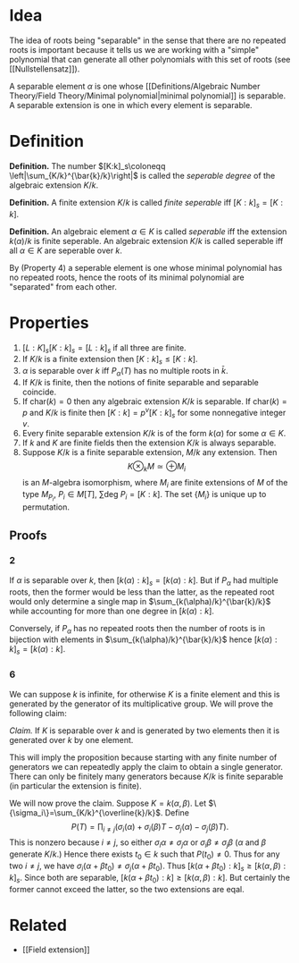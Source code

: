 # Idea
The idea of roots being "separable" in the sense that there are no repeated roots is important because it tells us we are working with a "simple" polynomial that can generate all other polynomials with this set of roots (see [[Nullstellensatz]]).

A separable element $\alpha$ is one whose [[Definitions/Algebraic Number Theory/Field Theory/Minimal polynomial|minimal polynomial]] is separable. A separable extension is one in which every element is separable.

# Definition
**Definition.** The number $[K:k]_s\coloneqq \left|\sum_{K/k}^{\bar{k}/k}\right|$ is called the *seperable degree* of the algebraic extension $K/k$.

**Definition.** A finite extension $K/k$ is called *finite seperable* iff $[K:k]_s=[K:k]$. 

**Definition.** An algebraic element $\alpha\in K$ is called _seperable_ iff the extension $k(\alpha)/k$ is finite seperable. An algebraic extension $K/k$ is called seperable iff all $\alpha\in K$ are seperable over $k$.

By (Property 4) a seperable element is one whose minimal polynomial has no repeated roots, hence the roots of its minimal polynomial are "separated" from each other.

# Properties
1. $[L:K]_s[K:k]_s=[L:k]_s$ if all three are finite.
2. If $K/k$ is a finite extension then $[K:k]_s\leq [K:k]$.
3. $\alpha$ is separable over $k$ iff $P_\alpha(T)$ has no multiple roots in $\bar{k}$.
4. If $K/k$ is finite, then the notions of finite separable and separable coincide.
5. If $\text{char}(k)=0$ then any algebraic extension $K/k$ is separable. If $\text{char}(k)=p$ and $K/k$ is finite then $[K:k]=p^v[K:k]_s$ for some nonnegative integer $v$. 
6. Every finite separable extension $K/k$ is of the form $k(\alpha)$ for some $\alpha\in K$. 
7. If $k$ and $K$ are finite fields then the extension $K/k$ is always separable.
8. Suppose $K/k$ is a finite separable extension, $M/k$ any extension. Then $$K\otimes_k M\simeq \oplus M_i$$ is an $M$-algebra isomorphism, where $M_i$ are finite extensions of $M$ of the type $M_{P_i}$, $P_i\in M[T]$, $\sum \text{deg }P_i=[K:k]$. The set $\{M_i\}$ is unique up to permutation.

## Proofs
### 2
If $\alpha$ is separable over $k$, then $[k(\alpha):k]_s=[k(\alpha):k]$. But if $P_\alpha$ had multiple roots, then the former would be less than the latter, as the repeated root would only determine a single map in $\sum_{k(\alpha)/k}^{\bar{k}/k}$ while accounting for more than one degree in $[k(\alpha):k]$. 

Conversely, if $P_\alpha$ has no repeated roots then the number of roots is in bijection with elements in $\sum_{k(\alpha)/k}^{\bar{k}/k}$ hence $[k(\alpha):k]_s=[k(\alpha):k]$.

### 6
We can suppose $k$ is infinite, for otherwise $K$ is a finite element and this is generated by the generator of its multiplicative group. We will prove the following claim:

*Claim.* If $K$ is separable over $k$ and is generated by two elements then it is generated over $k$ by one element.

This will imply the proposition because starting with any finite number of generators we can repeatedly apply the claim to obtain a single generator. There can only be finitely many generators because $K/k$ is finite separable (in particular the extension is finite).

We will now prove the claim. Suppose $K=k(\alpha,\beta)$. Let $\{\sigma_i\}=\sum_{K/k}^{\overline{k}/k}$. Define $$P(T)=\prod_{i\neq j}(\sigma_i(\alpha)+\sigma_i(\beta)T-\sigma_j(\alpha)-\sigma_j(\beta)T).$$ This is nonzero because $i\neq j$, so either $\sigma_i\alpha\neq\sigma_j\alpha$ or $\sigma_i\beta\neq\sigma_j\beta$ ($\alpha$ and $\beta$ generate $K/k$.) Hence there exists $t_0\in k$ such that $P(t_0)\neq 0$. Thus for any two $i\neq j$, we have $\sigma_i(\alpha+\beta t_0)\neq \sigma_j(\alpha+\beta t_0)$. Thus $[k(\alpha+\beta t_0):k]_s\geq [k(\alpha,\beta):k]_s$. Since both are separable, $[k(\alpha+\beta t_0):k]\geq[k(\alpha,\beta):k]$. But certainly the former cannot exceed the latter, so the two extensions are eqal.

# Related
- [[Field extension]]